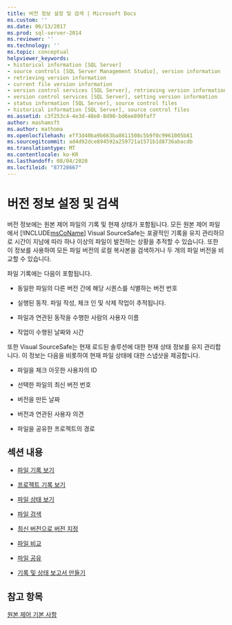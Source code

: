 ```yaml
---
title: 버전 정보 설정 및 검색 | Microsoft Docs
ms.custom: ''
ms.date: 06/13/2017
ms.prod: sql-server-2014
ms.reviewer: ''
ms.technology: ''
ms.topic: conceptual
helpviewer_keywords:
- historical information [SQL Server]
- source controls [SQL Server Management Studio], version information
- retrieving version information
- current file version information
- version control services [SQL Server], retrieving version information
- version control services [SQL Server], setting version information
- status information [SQL Server], source control files
- historical information [SQL Server], source control files
ms.assetid: c3f253c4-4e3d-48e8-8d90-bd6ee899faf7
author: mashamsft
ms.author: mathoma
ms.openlocfilehash: eff3d40ba9b663ba8611508c5b9f0c9961005b81
ms.sourcegitcommit: ad4d92dce894592a259721a1571b1d8736abacdb
ms.translationtype: MT
ms.contentlocale: ko-KR
ms.lasthandoff: 08/04/2020
ms.locfileid: "87728667"
---
```

# <a name="set-and-retrieve-version-information"></a>버전 정보 설정 및 검색
  버전 정보에는 원본 제어 파일의 기록 및 현재 상태가 포함됩니다. 모든 원본 제어 파일에서 [!INCLUDE[msCoName](../includes/msconame-md.md)] Visual SourceSafe는 포괄적인 기록을 유지 관리하므로 시간이 지남에 따라 하나 이상의 파일이 발전하는 상황을 추적할 수 있습니다. 또한 이 정보를 사용하여 모든 파일 버전의 로컬 복사본을 검색하거나 두 개의 파일 버전을 비교할 수 있습니다.  
  
 파일 기록에는 다음이 포함됩니다.  
  
-   동일한 파일의 다른 버전 간에 해당 시퀀스를 식별하는 버전 번호  
  
-   실행된 동작. 파일 작성, 체크 인 및 삭제 작업이 추적됩니다.  
  
-   파일과 연관된 동작을 수행한 사람의 사용자 이름  
  
-   작업이 수행된 날짜와 시간  
  
 또한 Visual SourceSafe는 현재 로드된 솔루션에 대한 현재 상태 정보를 유지 관리합니다. 이 정보는 다음을 비롯하여 현재 파일 상태에 대한 스냅샷을 제공합니다.  
  
-   파일을 체크 아웃한 사용자의 ID  
  
-   선택한 파일의 최신 버전 번호  
  
-   버전을 만든 날짜  
  
-   버전과 연관된 사용자 의견  
  
-   파일을 공유한 프로젝트의 경로  
  
## <a name="in-this-section"></a>섹션 내용  
  
-   [파일 기록 보기](../../2014/database-engine/view-file-history.md)  
  
-   [프로젝트 기록 보기](../../2014/database-engine/view-project-history.md)  
  
-   [파일 상태 보기](../../2014/database-engine/view-file-status.md)  
  
-   [파일 검색](../../2014/database-engine/retrieve-files.md)  
  
-   [최신 버전으로 버전 지정](../../2014/database-engine/specify-a-version-as-the-latest-version.md)  
  
-   [파일 비교](../../2014/database-engine/compare-files.md)  
  
-   [파일 공유](../../2014/database-engine/share-files.md)  
  
-   [기록 및 상태 보고서 만들기](../../2014/database-engine/create-history-and-status-reports.md)  
  
## <a name="see-also"></a>참고 항목  
 [원본 제어 기본 사항](../../2014/database-engine/source-control-basics.md)  
  
  
